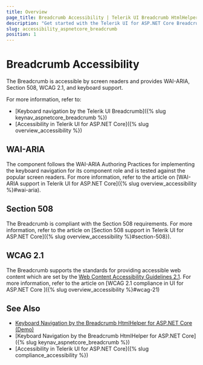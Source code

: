 ```yaml
---
title: Overview
page_title: Breadcrumb Accessibility | Telerik UI Breadcrumb HtmlHelper for ASP.NET Core
description: "Get started with the Telerik UI for ASP.NET Core Breadcrumb by Kendo UI and learn about its accessibility support for WAI-ARIA, Section 508, and WCAG 2.1."
slug: accessibility_aspnetcore_breadcrumb
position: 1
---
```


# Breadcrumb Accessibility

The Breadcrumb is accessible by screen readers and provides WAI-ARIA, Section 508, WCAG 2.1, and keyboard support.

For more information, refer to:
* [Keyboard navigation by the Telerik UI Breadcrumb]({% slug keynav_aspnetcore_breadcrumb %})
* [Accessibility in Telerik UI for ASP.NET Core]({% slug overview_accessibility %})

## WAI-ARIA

The component follows the WAI-ARIA Authoring Practices for implementing the keyboard navigation for its component role and is tested against the popular screen readers. For more information, refer to the article on [WAI-ARIA support in Telerik UI for ASP.NET Core]({% slug overview_accessibility %}#wai-aria).

## Section 508

The Breadcrumb is compliant with the Section 508 requirements. For more information, refer to the article on [Section 508 support in Telerik UI for ASP.NET Core]({% slug overview_accessibility %}#section-508}).

## WCAG 2.1

The Breadcrumb supports the standards for providing accessible web content which are set by the [Web Content Accessibility Guidelines 2.1](https://www.w3.org/TR/WCAG/). For more information, refer to the article on [WCAG 2.1 compliance in UI for ASP.NET Core ]({% slug overview_accessibility %}#wcag-21)

## See Also

* [Keyboard Navigation by the Breadcrumb HtmlHelper for ASP.NET Core (Demo)](https://demos.telerik.com/aspnet-core/breadcrumb/keyboard-navigation)
* [Keyboard Navigation by the Breadcrumb HtmlHelper for ASP.NET Core]({% slug keynav_aspnetcore_breadcrumb %})
* [Accessibility in Telerik UI for ASP.NET Core]({% slug compliance_accessibility %})